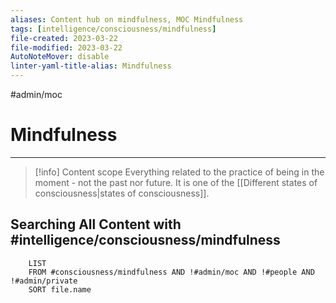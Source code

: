 ```yaml
---
aliases: Content hub on mindfulness, MOC Mindfulness
tags: [intelligence/consciousness/mindfulness]
file-created: 2023-03-22
file-modified: 2023-03-22
AutoNoteMover: disable
linter-yaml-title-alias: Mindfulness
---
```


#admin/moc

# Mindfulness

---

> [!info] Content scope
> Everything related to the practice of being in the moment - not the past nor future. It is one of the [[Different states of consciousness|states of consciousness]].

## Searching All Content with #intelligence/consciousness/mindfulness

```dataview
	LIST
	FROM #consciousness/mindfulness AND !#admin/moc AND !#people AND !#admin/private
	SORT file.name
```
